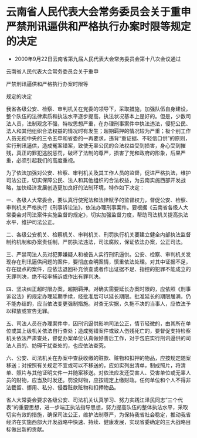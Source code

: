 # 云南省人民代表大会常务委员会关于重申严禁刑讯逼供和严格执行办案时限等规定的决定

- 2000年9月22日云南省第九届人民代表大会常务委员会第十八次会议通过

<!-- INFO END -->

云南省人民代表大会常务委员会关于重申

严禁刑讯逼供和严格执行办案时限等

规定的决定

我省各级公安、检察、审判机关在党委的领导下，采取措施，加强队伍自身建设，整个队伍的法律素质和执法水平逐步提高，执法状况基本上是好的。但是，少数司法人员，法制观念不强，特权思想严重，在办理刑事案件中执法违法，侵犯公民、法人和其他组织合法权益的情况时有发生；超期羁押的情况较为严重；极个别工作人员无视中央的三令五申和省委的一再要求，违背“重证据、不轻信口供”的原则，实行刑讯逼供，造成冤案错案，致使无辜公民的合法权益受到损害，身心受到摧残，真正的罪犯逃脱惩罚，破坏了法制的尊严，损害了党和政府的形象，后果严重，必须引起我们的高度重视。

为了依法加强对公安、检察、审判机关及其工作人员的监督，促进严格执法，维护司法公正，切实保障公民、法人和其他组织的合法权益，为云南实施西部开发战略，加快经济发展创造更加良好的法制环境，特作如下决定：

一、各级人大常委会，要认真行使宪法和法律赋予的监督权力，督促公安、检察、审判机关严格执行《刑事诉讼法》，依法办理刑事案件。要根据《云南省各级人大常委会对司法案件实施监督的规定》，切实加强监督力度，帮助司法机关提高执法水平，维护司法公正。

二、各级公安机关、检察机关、审判机关、刑罚执行机关要建立健全内部执法监督制约机制和办案责任制，严防执法违法，司法腐败，保证依法办案，公正司法。

三、严禁司法人员对犯罪嫌疑人和被告人实行刑讯逼供。公安、检察、审判机关发现存在刑讯逼供问题的案件，要彻底查明案情，慎重依法处理。对其中证据不足，存在疑点的案件，应依法退回补充侦查或者作出证据不足、指控的犯罪不能成立的无罪判决，绝不轻率捕诉或作出有罪判决。

四、坚决纠正超时限办案，超期羁押。对确实需要延长办案时限的，应依照《刑事诉讼法》的规定办理延期手续，经批准后可以延长期限。批准延长的期限届满，仍不能办结的，应当依法变更强制措施。对查无实据，久拖不决的当事人，应依法予以释放或宣告无罪。

五、司法人员在办理案件中，因刑讯逼供影响司法公正，情节轻微的，由其所在单位或其上级机关依法自行查处；造成冤错案件或致人伤残死亡的，要督促支持检察机关依法严肃查处，督促办案单位认真做好善后工作，对于包庇实行刑讯逼供的司法人员的、妨碍干扰查处的，也应依法查究。

六、公安、司法机关在办案中查获收缴的赃款、赃物和扣押的物品，应按规定随案移送；对按照有关规定不宜或可以不移送的，应如实列出清单，制成照片，将清单、照片与其他证明文件一并随案移送。对依法应发还受害人、受害单位或无辜人员的财物，应当及时发还。罚没财物，应按规定上缴财政。任何单位和个人不得非法截留、挪用、私分、侵吞赃款赃物和扣押物品。

省人大常委会要求各级公安、司法机关认真学习、努力实践江泽民同志“三个代表”的重要思想，进一步端正执法指导思想，努力提高队伍的整体执法水平，采取切实有效的措施，确保司法公正，维护法制尊严，为保持我省社会稳定，推动我省经济在实施西部大开发战略中快速、持续、健康发展，实现省委确定的三大战略目标做出新的贡献。
